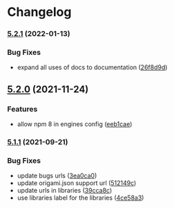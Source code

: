 # Changelog

### [5.2.1](https://www.github.com/Financial-Times/origami/compare/o-errors-v5.2.0...o-errors-v5.2.1) (2022-01-13)


### Bug Fixes

* expand all uses of docs to documentation ([26f8d9d](https://www.github.com/Financial-Times/origami/commit/26f8d9d8cbbe3e78902d8c3951b37e08150a77bd))

## [5.2.0](https://www.github.com/Financial-Times/origami/compare/o-errors-v5.1.1...o-errors-v5.2.0) (2021-11-24)


### Features

* allow npm 8 in engines config ([eeb1cae](https://www.github.com/Financial-Times/origami/commit/eeb1cae6e7f0379e647f2b41240b1f294997d528))

### [5.1.1](https://www.github.com/Financial-Times/origami/compare/o-errors-v5.1.0...o-errors-v5.1.1) (2021-09-21)


### Bug Fixes

* update bugs urls ([3ea0ca0](https://www.github.com/Financial-Times/origami/commit/3ea0ca03bcb6e55142a77387ad0fff5ddf056d44))
* update origami.json support url ([512149c](https://www.github.com/Financial-Times/origami/commit/512149c735c58740f774d4d3c69a32bf26c74961))
* update urls in libraries ([39cca8c](https://www.github.com/Financial-Times/origami/commit/39cca8cf3c6704453f49f819b8db5455452a8e33))
* use libraries label for the libraries ([4ce58a3](https://www.github.com/Financial-Times/origami/commit/4ce58a365f2d4ff085f1d829b197f21ec440e1df))
